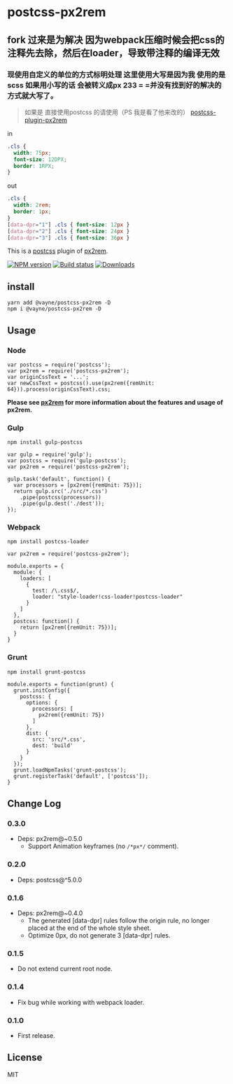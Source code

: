 # postcss-px2rem
## fork 过来是为解决 因为webpack压缩时候会把css的注释先去除，然后在loader，导致带注释的编译无效 
### 现使用自定义的单位的方式标明处理 这里使用大写是因为我 使用的是scss 如果用小写的话  会被转义成px 233  = =并没有找到好的解决的方式就大写了。

>  如果是 直接使用postcss 的请使用（PS 我是看了他来改的） [postcss-plugin-px2rem](https://github.com/ggpp224/postcss-plugin-px2rem)

in
```css
.cls {
  width: 75px;
  font-size: 12DPX;
  border: 1RPX;
}
```

out
```css
.cls {
  width: 2rem;
  border: 1px;
}
[data-dpr="1"] .cls { font-size: 12px }
[data-dpr="2"] .cls { font-size: 24px }
[data-dpr="3"] .cls { font-size: 36px }
```

This is a [postcss](https://www.npmjs.com/package/postcss) plugin of [px2rem](https://www.npmjs.com/package/px2rem).

[![NPM version][npm-image]][npm-url]
[![Build status][travis-image]][travis-url]
[![Downloads][downloads-image]][downloads-url]

[npm-image]: https://img.shields.io/npm/v/postcss-px2rem.svg?style=flat-square
[npm-url]: https://npmjs.org/package/postcss-px2rem
[travis-image]: https://img.shields.io/travis/songsiqi/px2rem-postcss.svg?style=flat-square
[travis-url]: https://travis-ci.org/songsiqi/px2rem-postcss
[downloads-image]: http://img.shields.io/npm/dm/postcss-px2rem.svg?style=flat-square
[downloads-url]: https://npmjs.org/package/postcss-px2rem

## install 
```
yarn add @vayne/postcss-px2rem -D
npm i @vayne/postcss-px2rem -D
```

## Usage

### Node

```
var postcss = require('postcss');
var px2rem = require('postcss-px2rem');
var originCssText = '...';
var newCssText = postcss().use(px2rem({remUnit: 64})).process(originCssText).css;
```

**Please see [px2rem](https://www.npmjs.com/package/px2rem) for more information about the features and usage of px2rem.**

### Gulp

```
npm install gulp-postcss
```

```
var gulp = require('gulp');
var postcss = require('gulp-postcss');
var px2rem = require('postcss-px2rem');

gulp.task('default', function() {
  var processors = [px2rem({remUnit: 75})];
  return gulp.src('./src/*.css')
    .pipe(postcss(processors))
    .pipe(gulp.dest('./dest'));
});
```

### Webpack

```
npm install postcss-loader
```

```
var px2rem = require('postcss-px2rem');

module.exports = {
  module: {
    loaders: [
      {
        test: /\.css$/,
        loader: "style-loader!css-loader!postcss-loader"
      }
    ]
  },
  postcss: function() {
    return [px2rem({remUnit: 75})];
  }
}
```

### Grunt

```
npm install grunt-postcss
```

```
module.exports = function(grunt) {
  grunt.initConfig({
    postcss: {
      options: {
        processors: [
          px2rem({remUnit: 75})
        ]
      },
      dist: {
        src: 'src/*.css',
        dest: 'build'
      }
    }
  });
  grunt.loadNpmTasks('grunt-postcss');
  grunt.registerTask('default', ['postcss']);
}
```

## Change Log

### 0.3.0

* Deps: px2rem@~0.5.0
  * Support Animation keyframes (no `/*px*/` comment).

### 0.2.0

* Deps: postcss@^5.0.0

### 0.1.6

* Deps: px2rem@~0.4.0
  * The generated [data-dpr] rules follow the origin rule, no longer placed at the end of the whole style sheet.
  * Optimize 0px, do not generate 3 [data-dpr] rules.

### 0.1.5

* Do not extend current root node.

### 0.1.4

* Fix bug while working with webpack loader.

### 0.1.0

* First release.

## License

MIT
